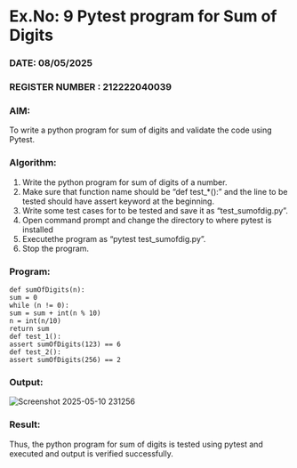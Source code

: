 # Ex.No: 9  Pytest program for Sum of Digits 

### DATE: 08/05/2025                                                                           
### REGISTER NUMBER : 212222040039
### AIM: 
To write a python program for sum of digits and validate the code using Pytest. 
### Algorithm:

1. Write the python program for sum of digits of a number. 
2. Make sure that function name should be “def test_*():” and the line to be tested 
should have assert keyword at the beginning. 
3. Write some test cases for to be tested and save it as “test_sumofdig.py”. 
4. Open command prompt and change the directory to where pytest is installed
5. Executethe program as “pytest test_sumofdig.py”. 
6. Stop the program.

### Program:
```
def sumOfDigits(n): 
sum = 0 
while (n != 0): 
sum = sum + int(n % 10) 
n = int(n/10) 
return sum 
def test_1(): 
assert sumOfDigits(123) == 6 
def test_2(): 
assert sumOfDigits(256) == 2
```
### Output:
![Screenshot 2025-05-10 231256](https://github.com/user-attachments/assets/86c28954-422d-4b3e-aaee-fe066b9a7688)


### Result:
Thus, the python program for sum of digits is tested using pytest and executed and output is verified successfully.

